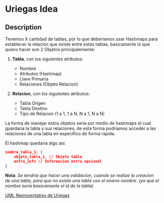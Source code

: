 # Uriegas Idea

## Description

Tenemos X cantidad de tablas, por lo que deberiamos usar Hashmaps para establecer la relacion que existe entre estas tablas, basicamente lo que quiero hacer son 2 Objetos principalemente:

1. **Tabla**, con los siguientes atributos:

   - Nombre
   - Atributos (Hashmap)
   - Llave Primaria
   - Relaciones (Objeto Relacion)

2. **Relacion**, con los siguientes atributos:
   - Tabla Origen
   - Tabla Destino
   - Tipo de Relacion (1 a 1, 1 a N, N a 1, N a N)

La forma de manejar estos objetos seria por medio de hashmaps el cual guardaria la tabla y sus relaciones, de esta forma podriamos acceder a las relaciones de una tabla en especifico de forma rapida.

El hashmap quedaria algo asi:

```JSON
nombre_tabla_1: {
    objeto_tabla_1, // Objeto tabla
    extra_info // Informacion extra opcional
}
```

 **Nota**: _Se tendria que hacer una validacion, cuando se realize la creacion de una tabla, para que no exista una tabla con el mismo nombre. (ya que el nombre seria basicamente el id de la tabla)_

[UML Representativo de Uriegas](representacionUriegas.uxf)
